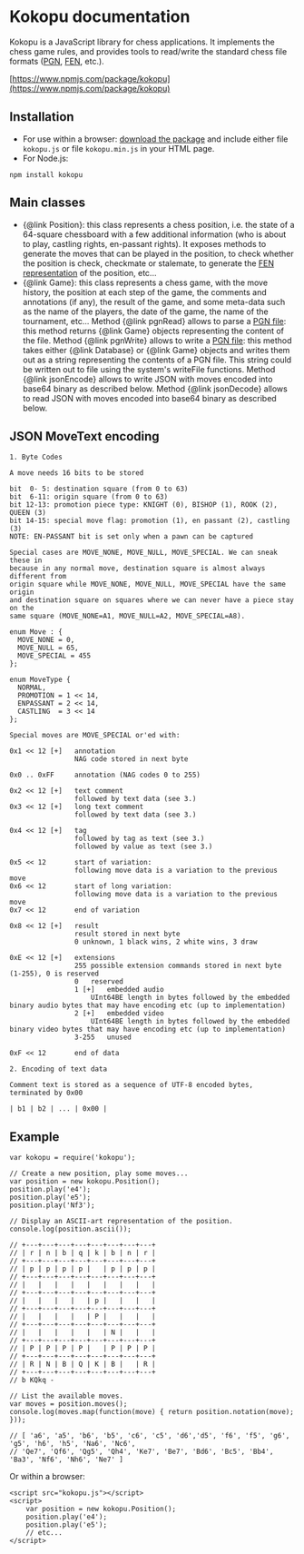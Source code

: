 Kokopu documentation
====================

Kokopu is a JavaScript library for chess applications. It implements the chess game rules,
and provides tools to read/write the standard chess file formats
([PGN](https://en.wikipedia.org/wiki/Portable_Game_Notation),
[FEN](https://en.wikipedia.org/wiki/Forsyth%E2%80%93Edwards_Notation), etc.).

[https://www.npmjs.com/package/kokopu](https://www.npmjs.com/package/kokopu)



Installation
------------

- For use within a browser: [download the package](https://kokopu.yo35.org/dist/kokopu.zip)
and include either file `kokopu.js` or file `kokopu.min.js` in your HTML page.
- For Node.js:
```
npm install kokopu
```



Main classes
------------

- {@link Position}: this class represents a chess position, i.e. the state of
a 64-square chessboard with a few additional information (who is about to play,
castling rights, en-passant rights).
It exposes methods to generate the moves that can be played in the position,
to check whether the position is check, checkmate or stalemate, to generate
the [FEN representation](https://en.wikipedia.org/wiki/Forsyth%E2%80%93Edwards_Notation)
of the position, etc...
- {@link Game}: this class represents a chess game, with the move history,
the position at each step of the game, the comments and annotations (if any),
the result of the game, and some meta-data such as the name of the players,
the date of the game, the name of the tournament, etc...
Method {@link pgnRead} allows to parse
a [PGN file](https://en.wikipedia.org/wiki/Portable_Game_Notation):
this method returns {@link Game} objects representing the content of the file.
Method {@link pgnWrite} allows to write
a [PGN file](https://en.wikipedia.org/wiki/Portable_Game_Notation):
this method takes either {@link Database} or {@link Game} objects and writes them out
as a string representing the contents of a PGN file. This string could be written out
to file using the system's writeFile functions.
Method {@link jsonEncode} allows to write JSON with moves encoded into base64 binary
as described below.
Method {@link jsonDecode} allows to read JSON with moves encoded into base64 binary
as described below.

JSON MoveText encoding
----------------------

```
1. Byte Codes

A move needs 16 bits to be stored

bit  0- 5: destination square (from 0 to 63)
bit  6-11: origin square (from 0 to 63)
bit 12-13: promotion piece type: KNIGHT (0), BISHOP (1), ROOK (2), QUEEN (3)
bit 14-15: special move flag: promotion (1), en passant (2), castling (3)
NOTE: EN-PASSANT bit is set only when a pawn can be captured

Special cases are MOVE_NONE, MOVE_NULL, MOVE_SPECIAL. We can sneak these in
because in any normal move, destination square is almost always different from
origin square while MOVE_NONE, MOVE_NULL, MOVE_SPECIAL have the same origin
and destination square on squares where we can never have a piece stay on the
same square (MOVE_NONE=A1, MOVE_NULL=A2, MOVE_SPECIAL=A8).

enum Move : {
  MOVE_NONE = 0,
  MOVE_NULL = 65,
  MOVE_SPECIAL = 455
};

enum MoveType {
  NORMAL,
  PROMOTION = 1 << 14,
  ENPASSANT = 2 << 14,
  CASTLING  = 3 << 14
};

Special moves are MOVE_SPECIAL or'ed with:

0x1 << 12 [+]	annotation
				NAG code stored in next byte

0x0 .. 0xFF	    annotation (NAG codes 0 to 255)

0x2 << 12 [+]	text comment
				followed by text data (see 3.)
0x3 << 12 [+]	long text comment
				followed by text data (see 3.)

0x4 << 12 [+]	tag
				followed by tag as text (see 3.)
                followed by value as text (see 3.)

0x5 << 12		start of variation:
				following move data is a variation to the previous move
0x6 << 12		start of long variation:
				following move data is a variation to the previous move
0x7 << 12		end of variation

0x8 << 12 [+]	result
				result stored in next byte
				0 unknown, 1 black wins, 2 white wins, 3 draw

0xE << 12 [+]	extensions
				255 possible extension commands stored in next byte (1-255), 0 is reserved
				0	reserved
				1 [+] 	embedded audio
					UInt64BE length in bytes followed by the embedded binary audio bytes that may have encoding etc (up to implementation)
				2 [+]	embedded video
					UInt64BE length in bytes followed by the embedded binary video bytes that may have encoding etc (up to implementation)
				3-255	unused

0xF << 12		end of data

2. Encoding of text data

Comment text is stored as a sequence of UTF-8 encoded bytes, terminated by 0x00

| b1 | b2 | ... | 0x00 |
```

Example
-------

```
var kokopu = require('kokopu');

// Create a new position, play some moves...
var position = new kokopu.Position();
position.play('e4');
position.play('e5');
position.play('Nf3');

// Display an ASCII-art representation of the position.
console.log(position.ascii());

// +---+---+---+---+---+---+---+---+
// | r | n | b | q | k | b | n | r |
// +---+---+---+---+---+---+---+---+
// | p | p | p | p |   | p | p | p |
// +---+---+---+---+---+---+---+---+
// |   |   |   |   |   |   |   |   |
// +---+---+---+---+---+---+---+---+
// |   |   |   |   | p |   |   |   |
// +---+---+---+---+---+---+---+---+
// |   |   |   |   | P |   |   |   |
// +---+---+---+---+---+---+---+---+
// |   |   |   |   |   | N |   |   |
// +---+---+---+---+---+---+---+---+
// | P | P | P | P |   | P | P | P |
// +---+---+---+---+---+---+---+---+
// | R | N | B | Q | K | B |   | R |
// +---+---+---+---+---+---+---+---+
// b KQkq -

// List the available moves.
var moves = position.moves();
console.log(moves.map(function(move) { return position.notation(move); }));

// [ 'a6', 'a5', 'b6', 'b5', 'c6', 'c5', 'd6','d5', 'f6', 'f5', 'g6', 'g5', 'h6', 'h5', 'Na6', 'Nc6',
// 'Qe7', 'Qf6', 'Qg5', 'Qh4', 'Ke7', 'Be7', 'Bd6', 'Bc5', 'Bb4', 'Ba3', 'Nf6', 'Nh6', 'Ne7' ]
```

Or within a browser:

```
<script src="kokopu.js"></script>
<script>
	var position = new kokopu.Position();
	position.play('e4');
	position.play('e5');
	// etc...
</script>
```

